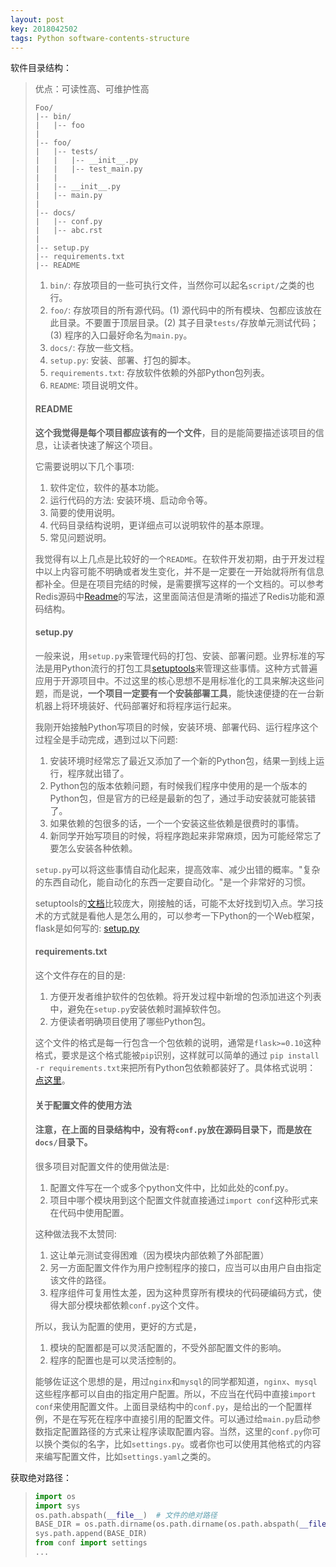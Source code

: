 ```yaml
---
layout: post
key: 2018042502
tags: Python software-contents-structure
---
```


软件目录结构：

> 优点：可读性高、可维护性高
>
> ```
> Foo/
> |-- bin/
> |   |-- foo
> |
> |-- foo/
> |   |-- tests/
> |   |   |-- __init__.py
> |   |   |-- test_main.py
> |   |
> |   |-- __init__.py
> |   |-- main.py
> |
> |-- docs/
> |   |-- conf.py
> |   |-- abc.rst
> |
> |-- setup.py
> |-- requirements.txt
> |-- README
> ```
>
> 1. `bin/`: 存放项目的一些可执行文件，当然你可以起名`script/`之类的也行。
> 2. `foo/`: 存放项目的所有源代码。(1) 源代码中的所有模块、包都应该放在此目录。不要置于顶层目录。(2) 其子目录`tests/`存放单元测试代码； (3) 程序的入口最好命名为`main.py`。
> 3. `docs/`: 存放一些文档。
> 4. `setup.py`: 安装、部署、打包的脚本。
> 5. `requirements.txt`: 存放软件依赖的外部Python包列表。
> 6. `README`: 项目说明文件。
>
> 
>
> #### README
>
> **这个我觉得是每个项目都应该有的一个文件**，目的是能简要描述该项目的信息，让读者快速了解这个项目。
>
> 它需要说明以下几个事项:
>
> 1. 软件定位，软件的基本功能。
> 2. 运行代码的方法: 安装环境、启动命令等。
> 3. 简要的使用说明。
> 4. 代码目录结构说明，更详细点可以说明软件的基本原理。
> 5. 常见问题说明。
>
> 我觉得有以上几点是比较好的一个`README`。在软件开发初期，由于开发过程中以上内容可能不明确或者发生变化，并不是一定要在一开始就将所有信息都补全。但是在项目完结的时候，是需要撰写这样的一个文档的。可以参考Redis源码中[Readme](https://github.com/antirez/redis#what-is-redis)的写法，这里面简洁但是清晰的描述了Redis功能和源码结构。
>
> #### setup.py
>
> 一般来说，用`setup.py`来管理代码的打包、安装、部署问题。业界标准的写法是用Python流行的打包工具[setuptools](https://pythonhosted.org/setuptools/setuptools.html#developer-s-guide)来管理这些事情。这种方式普遍应用于开源项目中。不过这里的核心思想不是用标准化的工具来解决这些问题，而是说，**一个项目一定要有一个安装部署工具**，能快速便捷的在一台新机器上将环境装好、代码部署好和将程序运行起来。
>
> 我刚开始接触Python写项目的时候，安装环境、部署代码、运行程序这个过程全是手动完成，遇到过以下问题:
>
> 1. 安装环境时经常忘了最近又添加了一个新的Python包，结果一到线上运行，程序就出错了。
> 2. Python包的版本依赖问题，有时候我们程序中使用的是一个版本的Python包，但是官方的已经是最新的包了，通过手动安装就可能装错了。
> 3. 如果依赖的包很多的话，一个一个安装这些依赖是很费时的事情。
> 4. 新同学开始写项目的时候，将程序跑起来非常麻烦，因为可能经常忘了要怎么安装各种依赖。
>
> `setup.py`可以将这些事情自动化起来，提高效率、减少出错的概率。"复杂的东西自动化，能自动化的东西一定要自动化。"是一个非常好的习惯。
>
> setuptools的[文档](https://pythonhosted.org/setuptools/setuptools.html#developer-s-guide)比较庞大，刚接触的话，可能不太好找到切入点。学习技术的方式就是看他人是怎么用的，可以参考一下Python的一个Web框架，flask是如何写的: [setup.py](https://github.com/mitsuhiko/flask/blob/master/setup.py)
>
> #### requirements.txt
>
> 这个文件存在的目的是:
>
> 1. 方便开发者维护软件的包依赖。将开发过程中新增的包添加进这个列表中，避免在`setup.py`安装依赖时漏掉软件包。
> 2. 方便读者明确项目使用了哪些Python包。
>
> 这个文件的格式是每一行包含一个包依赖的说明，通常是`flask>=0.10`这种格式，要求是这个格式能被`pip`识别，这样就可以简单的通过 `pip install -r requirements.txt`来把所有Python包依赖都装好了。具体格式说明： [点这里](https://pip.readthedocs.org/en/1.1/requirements.html)。
>
> #### 关于配置文件的使用方法
>
> #### 注意，在上面的目录结构中，没有将`conf.py`放在源码目录下，而是放在`docs/`目录下。
>
> 很多项目对配置文件的使用做法是:
>
> 1. 配置文件写在一个或多个python文件中，比如此处的conf.py。
> 2. 项目中哪个模块用到这个配置文件就直接通过`import conf`这种形式来在代码中使用配置。
>
> 这种做法我不太赞同:
>
> 1. 这让单元测试变得困难（因为模块内部依赖了外部配置）
> 2. 另一方面配置文件作为用户控制程序的接口，应当可以由用户自由指定该文件的路径。
> 3. 程序组件可复用性太差，因为这种贯穿所有模块的代码硬编码方式，使得大部分模块都依赖`conf.py`这个文件。
>
> 所以，我认为配置的使用，更好的方式是，
>
> 1. 模块的配置都是可以灵活配置的，不受外部配置文件的影响。
> 2. 程序的配置也是可以灵活控制的。
>
> 能够佐证这个思想的是，用过`nginx`和`mysql`的同学都知道，`nginx`、`mysql`这些程序都可以自由的指定用户配置。所以，不应当在代码中直接`import conf`来使用配置文件。上面目录结构中的`conf.py`，是给出的一个配置样例，不是在写死在程序中直接引用的配置文件。可以通过给`main.py`启动参数指定配置路径的方式来让程序读取配置内容。当然，这里的`conf.py`你可以换个类似的名字，比如`settings.py`。或者你也可以使用其他格式的内容来编写配置文件，比如`settings.yaml`之类的。



获取绝对路径：

> ```python
> import os
> import sys
> os.path.abspath(__file__)  # 文件的绝对路径
> BASE_DIR = os.path.dirname(os.path.dirname(os.path.abspath(__file__)))  # 去除本路径获得上一级文件夹名
> sys.path.append(BASE_DIR)
> from conf import settings
> ...
> ```

